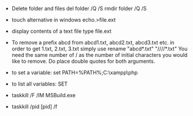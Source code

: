 * Delete folder and files
del folder /Q /S
rmdir folder /Q /S

* touch alternative in windows
echo.>file.ext

* display contents of a text file
type file.ext


* To remove a prefix abcd from abcd1.txt, abcd2.txt, abcd3.txt etc. in order to get 1.txt, 2.txt, 3.txt simply use
rename "abcd*.txt" "////*.txt"
You need the same number of / as the number of initial characters you would like to remove.
Do place double quotes for both arguments.

* to set a variable:
set PATH=%PATH%;C:\xampp\php

* to list all variables:
SET

* taskkill /F /IM MSBuild.exe
* taskkill /pid [pid] /f


